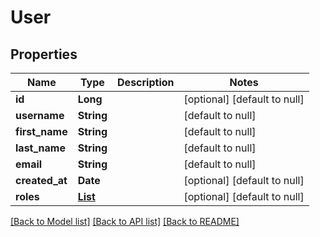 # User
## Properties

| Name | Type | Description | Notes |
|------------ | ------------- | ------------- | -------------|
| **id** | **Long** |  | [optional] [default to null] |
| **username** | **String** |  | [default to null] |
| **first\_name** | **String** |  | [default to null] |
| **last\_name** | **String** |  | [default to null] |
| **email** | **String** |  | [default to null] |
| **created\_at** | **Date** |  | [optional] [default to null] |
| **roles** | [**List**](Role.md) |  | [optional] [default to null] |

[[Back to Model list]](../README.md#documentation-for-models) [[Back to API list]](../README.md#documentation-for-api-endpoints) [[Back to README]](../README.md)

